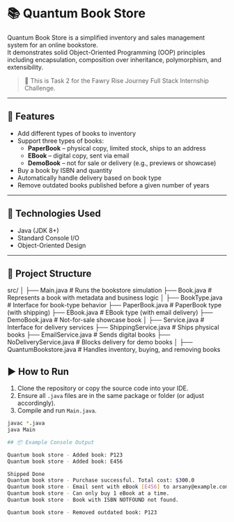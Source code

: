 # 📚 Quantum Book Store

Quantum Book Store is a simplified inventory and sales management system for an online bookstore.  
It demonstrates solid Object-Oriented Programming (OOP) principles including encapsulation, composition over inheritance, polymorphism, and extensibility.

> 🧪 This is Task 2 for the Fawry Rise Journey Full Stack Internship Challenge.

---

## 🚀 Features

- Add different types of books to inventory
- Support three types of books:
  - **PaperBook** – physical copy, limited stock, ships to an address
  - **EBook** – digital copy, sent via email
  - **DemoBook** – not for sale or delivery (e.g., previews or showcase)
- Buy a book by ISBN and quantity
- Automatically handle delivery based on book type
- Remove outdated books published before a given number of years

---

## 🔧 Technologies Used

- Java (JDK 8+)
- Standard Console I/O
- Object-Oriented Design

---

## 🧱 Project Structure

src/
│
├── Main.java # Runs the bookstore simulation
├── Book.java # Represents a book with metadata and business logic
│
├── BookType.java # Interface for book-type behavior
├── PaperBook.java # PaperBook type (with shipping)
├── EBook.java # EBook type (with email delivery)
├── DemoBook.java # Not-for-sale showcase book
│
├── Service.java # Interface for delivery services
├── ShippingService.java # Ships physical books
├── EmailService.java # Sends digital books
├── NoDeliveryService.java # Blocks delivery for demo books
│
├── QuantumBookstore.java # Handles inventory, buying, and removing books

## ▶️ How to Run

1. Clone the repository or copy the source code into your IDE.
2. Ensure all `.java` files are in the same package or folder (or adjust accordingly).
3. Compile and run `Main.java`.

```bash
javac *.java
java Main

## 📦 Example Console Output

Quantum book store - Added book: P123
Quantum book store - Added book: E456

Shipped Done
Quantum book store - Purchase successful. Total cost: $300.0
Quantum book store - Email sent with eBook [E456] to arsany@example.com
Quantum book store - Can only buy 1 eBook at a time.
Quantum book store - Book with ISBN NOTFOUND not found.

Quantum book store - Removed outdated book: P123

